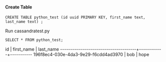 #### Create Table
```
CREATE TABLE python_test (id uuid PRIMARY KEY, first_name text, last_name text) ;
```

Run cassandratest.py

```
SELECT * FROM python_test;
```
 id                                   | first_name | last_name
--------------------------------------+------------+-----------
 196f8ec4-030e-4da3-9e29-f6cdd4ad3970 |        bob |      hope
